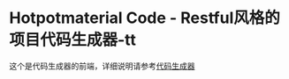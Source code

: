 # Hotpotmaterial Code - Restful风格的项目代码生成器-tt

这个是代码生成器的前端，详细说明请参考[代码生成器](https://github.com/hotpotmaterial/code-backend)
